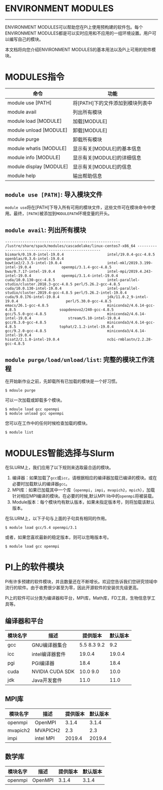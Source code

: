 # ENVIRONMENT MODULES

-----------

ENVIRONMENT MODULES可以帮助您在Pi上使用预构建的软件包。每个ENVIRONMENT MODULES都是可以实时应用和不应用的一组环境设置。用户可以编写自己的模块。

本文档将向您介绍ENVIRONMENT MODULES的基本用法以及Pi上可用的软件模块。

# MODULES指令

| 命令 | 功能 |
| ---- | ---- |
| module use [PATH] | 将[PATH]下的文件添加到模块列表中 |
| module avail | 列出所有模块 |
| module load [MODULE] | 加载[MODULE] | 
| module unload [MODULE] | 卸载[MODULE] |
| module purge | 卸载所有模块 |
| module whatis  [MODULE] | 显示有关[MODULE]的基本信息 |
| module info [MODULE] | 显示有关[MODULE]的详细信息 |
| module display [MODULE] | 显示有关[MODULE]的信息 |
| module help | 输出帮助信息 |

## `module use [PATH]`: 导入模块文件

`module use`将在[PATH]下导入所有可用的模块文件，这些文件可在模块命令中使用。最终，`[PATH]`被添加到`MODULEPATH`环境变量的开头。

## `module avail`: 列出所有模块

```
----------------------------------------------------- /lustre/share/spack/modules/cascadelake/linux-centos7-x86_64 -----------------------------------------------------
bismark/0.19.0-intel-19.0.4                    intel/19.0.4-gcc-4.8.5                         openblas/0.3.6-intel-19.0.4
bowtie2/2.3.5-intel-19.0.4                     intel-mkl/2019.3.199-intel-19.0.4              openmpi/3.1.4-gcc-4.8.5
bwa/0.7.17-intel-19.0.4                        intel-mpi/2019.4.243-intel-19.0.4              openmpi/3.1.4-intel-19.0.4
cuda/10.0.130-gcc-4.8.5                        intel-parallel-studio/cluster.2018.3-gcc-4.8.5 perl/5.26.2-gcc-4.8.5
cuda/10.0.130-intel-19.0.4                     intel-parallel-studio/cluster.2019.4-gcc-4.8.5 perl/5.26.2-intel-19.0.4
cuda/9.0.176-intel-19.0.4                      jdk/11.0.2_9-intel-19.0.4                      perl/5.30.0-gcc-4.8.5
emacs/26.1-gcc-4.8.5                           miniconda2/4.6.14-gcc-4.8.5                    soapdenovo2/240-gcc-4.8.5
gcc/5.5.0-gcc-4.8.5                            miniconda2/4.6.14-intel-19.0.4                 stream/5.10-intel-19.0.4
gcc/8.3.0-gcc-4.8.5                            miniconda3/4.6.14-gcc-4.8.5                    tophat/2.1.2-intel-19.0.4
gcc/9.2.0-gcc-4.8.5                            miniconda3/4.6.14-intel-19.0.4
hisat2/2.1.0-intel-19.0.4                      ncbi-rmblastn/2.2.28-gcc-4.8.5
```

## `module purge/load/unload/list`: 完整的模块工作流程

在开始新作业之前，先卸载所有已加载的模块是一个好习惯。

```
$ mdoule purge
```

可以一次加载或卸载多个模块。

```
$ mdoule load gcc openmpi
$ module unload gcc openmpi
```

您可以在工作中的任何时候检查加载的模块。

```
$ module list
```

# MODULES智能选择与Slurm

在SLURM上，我们应用了以下规则来选取最合适的模块。

1. 编译器：如果加载了`gcc`或`icc`，请根据相应的编译器加载已编译的模块。或在必要时加载默认的编译器`gcc`。
2. MPI库：如果已加载其中一个库（`openmpi`，`impi`，`mvapich2`，`mpich`），加载针对相应MPI编译的模块。在必要的时候,默认MPI lib中的`openmpi`将被装载。
3. Module版本：每个模块均有默认版本，如果未指定版本号，则将加载该默认版本。

在SLURM上，以下子句与上面的子句具有相同的作用。

```
$ module load gcc/5.4 openmpi/3.1
```

或者，如果您喜欢最新的稳定版本，则可以忽略版本号。

```
$ module load gcc openmpi
```

# PI上的软件模块

Pi有许多预建的软件模块，并且数量还在不断增长。欢迎您告诉我们您研究领域中流行的软件。由于收费很少甚至为零，因此开源软件的安装优先级更高。

Pi上的软件可以分类为编译器和平台，MPI库，Math库，FD工具，生物信息学工具等。

## 编译器和平台

| 模块名字 | 描述 | 提供版本 | 默认版本 | 
| ---- | ---- | ---- | ---- |
| gcc | GNU编译器集合 | 5.5 8.3 9.2 | 9.2 |
| icc | intel编译器套件 | 19.0.4 | 19.0.4 | 
| pgi | PGI编译器 | 18.4 | 18.4 |
| cuda | NVIDIA CUDA SDK | 10.0 9.0 | 10.0 |
| jdk | Java开发套件 | 11.0 | 11.0 | 

## MPI库

| 模块名字 | 描述 | 提供版本 | 默认版本 | 
| ---- | ---- | ---- | ---- |
| openmpi | OpenMPI | 3.1.4 | 3.1.4 |
| mvapich2 | MVAPICH2 | 2.3 | 2.3 |
| impi | intel MPI | 2019.4 | 2019.4 |

## 数学库

| 模块名字 | 描述 | 提供版本 | 默认版本 | 
| ---- | ---- | ---- | ---- |
| openmpi | OpenMPI | 3.1.4 | 3.1.4 |